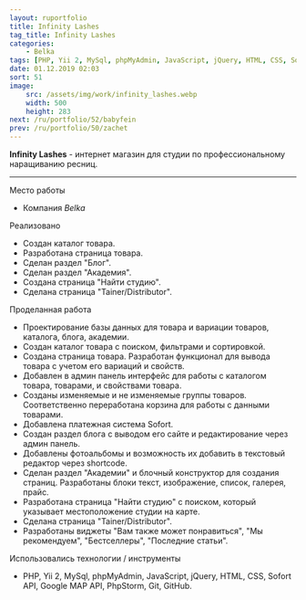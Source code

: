 ```yaml
---
layout: ruportfolio
title: Infinity Lashes
tag_title: Infinity Lashes
categories:
    - Belka
tags: [PHP, Yii 2, MySql, phpMyAdmin, JavaScript, jQuery, HTML, CSS, Sofort API, Google MAP API, PhpStorm, Git, GitHub]
date: 01.12.2019 02:03
sort: 51
image: 
    src: /assets/img/work/infinity_lashes.webp 
    width: 500
    height: 283
next: /ru/portfolio/52/babyfein
prev: /ru/portfolio/50/zachet
---
```


**Infinity Lashes** - интернет магазин для студии по профессиональному наращиванию ресниц.

---

Место работы

* Компания _Belka_

Реализовано

* Создан каталог товара.
* Разработана страница товара.
* Сделан раздел "Блог".
* Сделан раздел "Академия".
* Создана страница "Найти студию".
* Сделана страница "Tainer/Distributor".

Проделанная работа

* Проектирование базы данных для товара и вариации товаров, каталога, блога, академии.
* Создан каталог товара с поиском, фильтрами и сортировкой.
* Создана страница товара. Разработан функционал для вывода товара с учетом его вариаций и свойств.
* Добавлен в админ панель интерфейс для работы с каталогом товара, товарами, и свойствами товара.
* Созданы изменяемые и не изменяемые группы товаров. Соответственно переработана корзина для работы с данными товарами.
* Добавлена платежная система Sofort.
* Создан раздел блога с выводом его сайте и редактирование через админ панель.
* Добавлены фотоальбомы и возможность их добавить в текстовый редактор через shortcode.
* Сделан раздел "Академии" и блочный конструктор для создания страниц. Разработаны блоки текст, изображение, список, галерея, прайс.
* Разработана страница "Найти студию" с поиском, который указывает местоположение студии на карте.
* Сделана страница "Tainer/Distributor".
* Разработаны виджеты "Вам также может понравиться", "Мы рекомендуем", "Бестселлеры", "Последние статьи".

Использовались технологии / инструменты

* PHP, Yii 2, MySql, phpMyAdmin, JavaScript, jQuery, HTML, CSS, Sofort API, Google MAP API, PhpStorm, Git, GitHub.

